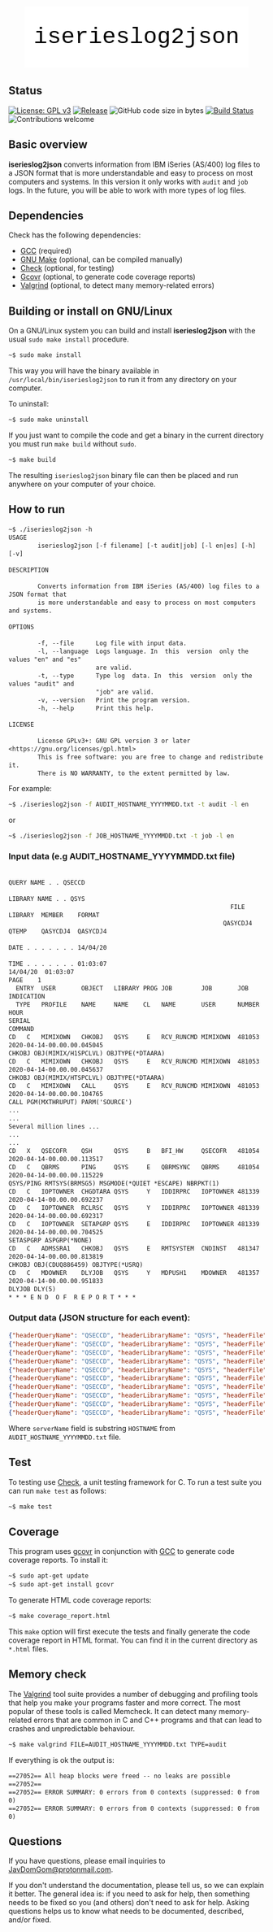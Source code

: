<p align="center"><img src="https://github.com/JavDomGom/iserieslog2json/blob/main/img/iserieslog2json_logo.png"></p>

## Status

[![License: GPL v3](https://img.shields.io/badge/License-GPLv3-brightgreen.svg)](https://www.gnu.org/licenses/gpl-3.0)
[![Release](https://img.shields.io/badge/release-v1.0.0-brightgreen)](https://github.com/JavDomGom/iserieslog2json/releases/latest)
![GitHub code size in bytes](https://img.shields.io/github/languages/code-size/JavDomGom/iserieslog2json)
[![Build Status](https://travis-ci.com/JavDomGom/iserieslog2json.svg?branch=main)](https://travis-ci.com/github/JavDomGom/iserieslog2json)
![Contributions welcome](https://img.shields.io/badge/contributions-welcome-brightgreen.svg)

## Basic overview

**iserieslog2json** converts information from IBM iSeries (AS/400) log files to a JSON format that is more understandable and easy to process on most computers and systems. In this version it only works with `audit` and `job` logs. In the future, you will be able to work with more types of log files.

## Dependencies

Check has the following dependencies:

- [GCC](https://gcc.gnu.org/install/) (required)
- [GNU Make](https://www.gnu.org/software/make/) (optional, can be compiled manually)
- [Check](https://github.com/libcheck/check) (optional, for testing)
- [Gcovr](https://github.com/gcovr/gcovr) (optional, to generate code coverage reports)
- [Valgrind](https://valgrind.org/docs/manual/quick-start.html) (optional, to detect many memory-related errors)

## Building or install on GNU/Linux

On a GNU/Linux system you can build and install **iserieslog2json** with the usual `sudo make install` procedure.

```bash
~$ sudo make install
```

This way you will have the binary available in `/usr/local/bin/iserieslog2json` to run it from any directory on your computer.

To uninstall:

```bash
~$ sudo make uninstall
```

If you just want to compile the code and get a binary in the current directory you must run `make build` without `sudo`.

```bash
~$ make build
```

The resulting `iserieslog2json` binary file can then be placed and run anywhere on your computer of your choice.

## How to run

```
~$ ./iserieslog2json -h
USAGE
        iserieslog2json [-f filename] [-t audit|job] [-l en|es] [-h] [-v]

DESCRIPTION

        Converts information from IBM iSeries (AS/400) log files to a JSON format that
        is more understandable and easy to process on most computers and systems.

OPTIONS

        -f, --file      Log file with input data.
        -l, --language  Logs language. In  this  version  only the values "en" and "es"
                        are valid.
        -t, --type      Type log  data. In  this  version  only the values "audit" and
                        "job" are valid.
        -v, --version   Print the program version.
        -h, --help      Print this help.

LICENSE

        License GPLv3+: GNU GPL version 3 or later <https://gnu.org/licenses/gpl.html>
        This is free software: you are free to change and redistribute it.
        There is NO WARRANTY, to the extent permitted by law.
```

For example:

```bash
~$ ./iserieslog2json -f AUDIT_HOSTNAME_YYYYMMDD.txt -t audit -l en
```

or

```bash
~$ ./iserieslog2json -f JOB_HOSTNAME_YYYYMMDD.txt -t job -l en
```

### Input data (e.g AUDIT_HOSTNAME_YYYYMMDD.txt file)

```
                                                                           QUERY NAME . . QSECCD
                                                                           LIBRARY NAME . . QSYS
                                                             FILE      LIBRARY  MEMBER    FORMAT
                                                           QASYCDJ4  QTEMP    QASYCDJ4  QASYCDJ4
                                                                     DATE . . . . . . . 14/04/20
                                                                     TIME . . . . . . . 01:03:07
14/04/20  01:03:07                                                                     PAGE    1
  ENTRY  USER       OBJECT   LIBRARY PROG JOB        JOB       JOB    INDICATION
  TYPE   PROFILE    NAME     NAME    CL   NAME       USER      NUMBER HOUR
SERIAL
COMMAND
CD   C   MIMIXOWN   CHKOBJ   QSYS     E   RCV_RUNCMD MIMIXOWN  481053 2020-04-14-00.00.00.045045
CHKOBJ OBJ(MIMIX/H1SPCLVL) OBJTYPE(*DTAARA)
CD   C   MIMIXOWN   CHKOBJ   QSYS     E   RCV_RUNCMD MIMIXOWN  481053 2020-04-14-00.00.00.045637
CHKOBJ OBJ(MIMIX/HTSPCLVL) OBJTYPE(*DTAARA)
CD   C   MIMIXOWN   CALL     QSYS     E   RCV_RUNCMD MIMIXOWN  481053 2020-04-14-00.00.00.104765
CALL PGM(MXTHRUPUT) PARM('SOURCE')
...
...
Several million lines ...
...
...
CD   X   QSECOFR    QSH      QSYS     B   BFI_HW     QSECOFR   481054 2020-04-14-00.00.00.113517
CD   C   QBRMS      PING     QSYS     E   QBRMSYNC   QBRMS     481054 2020-04-14-00.00.00.115229
QSYS/PING RMTSYS(BRMSG5) MSGMODE(*QUIET *ESCAPE) NBRPKT(1)
CD   C   IOPTOWNER  CHGDTARA QSYS     Y   IDDIRPRC   IOPTOWNER 481339 2020-04-14-00.00.00.692237
CD   C   IOPTOWNER  RCLRSC   QSYS     Y   IDDIRPRC   IOPTOWNER 481339 2020-04-14-00.00.00.692317
CD   C   IOPTOWNER  SETAPGRP QSYS     E   IDDIRPRC   IOPTOWNER 481339 2020-04-14-00.00.00.704525
SETASPGRP ASPGRP(*NONE)
CD   C   ADMSSRA1   CHKOBJ   QSYS     E   RMTSYSTEM  CNDINST   481347 2020-04-14-00.00.00.813819
CHKOBJ OBJ(CDUQ886459) OBJTYPE(*USRQ)
CD   C   MDOWNER    DLYJOB   QSYS     Y   MDPUSH1    MDOWNER   481357 2020-04-14-00.00.00.951833
DLYJOB DLY(5)
* * * E N D  O F  R E P O R T * * *
```

### Output data (JSON structure for each event):

```json
{"headerQueryName": "QSECCD", "headerLibraryName": "QSYS", "headerFile": "QASYCDJ4", "headerLibrary": "QTEMP", "headerMember": "QASYCDJ4", "headerFormat": "QASYCDJ4", "headerDate": "14/04/20", "headerTime": "01:03:07", "typeInput": "CD", "mode": "C", "userProfile": "MIMIXOWN", "objectName": "CHKOBJ", "libraryName": "QSYS", "progCL": "E", "jobName": "RCV_RUNCMD", "jobUser": "MIMIXOWN", "jobNumber": "481053", "dateTime": "2020-04-14-00.00.00.045045", "commandLine": " CHKOBJ OBJ(MIMIX/H1SPCLVL) OBJTYPE(*DTAARA)", "fileName": "AUDIT_HOSTNAME_YYYYMMDD.txt", "serverName": "HOSTNAME"}
{"headerQueryName": "QSECCD", "headerLibraryName": "QSYS", "headerFile": "QASYCDJ4", "headerLibrary": "QTEMP", "headerMember": "QASYCDJ4", "headerFormat": "QASYCDJ4", "headerDate": "14/04/20", "headerTime": "01:03:07", "typeInput": "CD", "mode": "C", "userProfile": "MIMIXOWN", "objectName": "CHKOBJ", "libraryName": "QSYS", "progCL": "E", "jobName": "RCV_RUNCMD", "jobUser": "MIMIXOWN", "jobNumber": "481053", "dateTime": "2020-04-14-00.00.00.045637", "commandLine": " CHKOBJ OBJ(MIMIX/HTSPCLVL) OBJTYPE(*DTAARA)", "fileName": "AUDIT_HOSTNAME_YYYYMMDD.txt", "serverName": "HOSTNAME"}
{"headerQueryName": "QSECCD", "headerLibraryName": "QSYS", "headerFile": "QASYCDJ4", "headerLibrary": "QTEMP", "headerMember": "QASYCDJ4", "headerFormat": "QASYCDJ4", "headerDate": "14/04/20", "headerTime": "01:03:07", "typeInput": "CD", "mode": "C", "userProfile": "MIMIXOWN", "objectName": "CALL", "libraryName": "QSYS", "progCL": "E", "jobName": "RCV_RUNCMD", "jobUser": "MIMIXOWN", "jobNumber": "481053", "dateTime": "2020-04-14-00.00.00.104765", "commandLine": " CALL PGM(MXTHRUPUT) PARM('SOURCE')", "fileName": "AUDIT_HOSTNAME_YYYYMMDD.txt", "serverName": "HOSTNAME"}
{"headerQueryName": "QSECCD", "headerLibraryName": "QSYS", "headerFile": "QASYCDJ4", "headerLibrary": "QTEMP", "headerMember": "QASYCDJ4", "headerFormat": "QASYCDJ4", "headerDate": "14/04/20", "headerTime": "01:03:07", "typeInput": "CD", "mode": "X", "userProfile": "QSECOFR", "objectName": "QSH", "libraryName": "QSYS", "progCL": "B", "jobName": "BFI_HW", "jobUser": "QSECOFR", "jobNumber": "481054", "dateTime": "2020-04-14-00.00.00.113517", "commandLine": "", "fileName": "AUDIT_HOSTNAME_YYYYMMDD.txt", "serverName": "HOSTNAME"}
{"headerQueryName": "QSECCD", "headerLibraryName": "QSYS", "headerFile": "QASYCDJ4", "headerLibrary": "QTEMP", "headerMember": "QASYCDJ4", "headerFormat": "QASYCDJ4", "headerDate": "14/04/20", "headerTime": "01:03:07", "typeInput": "CD", "mode": "C", "userProfile": "QBRMS", "objectName": "PING", "libraryName": "QSYS", "progCL": "E", "jobName": "QBRMSYNC", "jobUser": "QBRMS", "jobNumber": "481054", "dateTime": "2020-04-14-00.00.00.115229", "commandLine": " QSYS/PING RMTSYS(BRMSG5) MSGMODE(*QUIET *ESCAPE) NBRPKT(1)", "fileName": "AUDIT_HOSTNAME_YYYYMMDD.txt", "serverName": "HOSTNAME"}
{"headerQueryName": "QSECCD", "headerLibraryName": "QSYS", "headerFile": "QASYCDJ4", "headerLibrary": "QTEMP", "headerMember": "QASYCDJ4", "headerFormat": "QASYCDJ4", "headerDate": "14/04/20", "headerTime": "01:03:07", "typeInput": "CD", "mode": "C", "userProfile": "IOPTOWNER", "objectName": "CHGDTARA", "libraryName": "QSYS", "progCL": "Y", "jobName": "IDDIRPRC", "jobUser": "IOPTOWNER", "jobNumber": "481339", "dateTime": "2020-04-14-00.00.00.692237", "commandLine": "", "fileName": "AUDIT_HOSTNAME_YYYYMMDD.txt", "serverName": "HOSTNAME"}
{"headerQueryName": "QSECCD", "headerLibraryName": "QSYS", "headerFile": "QASYCDJ4", "headerLibrary": "QTEMP", "headerMember": "QASYCDJ4", "headerFormat": "QASYCDJ4", "headerDate": "14/04/20", "headerTime": "01:03:07", "typeInput": "CD", "mode": "C", "userProfile": "IOPTOWNER", "objectName": "RCLRSC", "libraryName": "QSYS", "progCL": "Y", "jobName": "IDDIRPRC", "jobUser": "IOPTOWNER", "jobNumber": "481339", "dateTime": "2020-04-14-00.00.00.692317", "commandLine": "", "fileName": "AUDIT_HOSTNAME_YYYYMMDD.txt", "serverName": "HOSTNAME"}
{"headerQueryName": "QSECCD", "headerLibraryName": "QSYS", "headerFile": "QASYCDJ4", "headerLibrary": "QTEMP", "headerMember": "QASYCDJ4", "headerFormat": "QASYCDJ4", "headerDate": "14/04/20", "headerTime": "01:03:07", "typeInput": "CD", "mode": "C", "userProfile": "IOPTOWNER", "objectName": "SETAPGRP", "libraryName": "QSYS", "progCL": "E", "jobName": "IDDIRPRC", "jobUser": "IOPTOWNER", "jobNumber": "481339", "dateTime": "2020-04-14-00.00.00.704525", "commandLine": " SETASPGRP ASPGRP(*NONE)", "fileName": "AUDIT_HOSTNAME_YYYYMMDD.txt", "serverName": "HOSTNAME"}
{"headerQueryName": "QSECCD", "headerLibraryName": "QSYS", "headerFile": "QASYCDJ4", "headerLibrary": "QTEMP", "headerMember": "QASYCDJ4", "headerFormat": "QASYCDJ4", "headerDate": "14/04/20", "headerTime": "01:03:07", "typeInput": "CD", "mode": "C", "userProfile": "ADMSSRA1", "objectName": "CHKOBJ", "libraryName": "QSYS", "progCL": "E", "jobName": "RMTSYSTEM", "jobUser": "CNDINST", "jobNumber": "886460", "dateTime": "2020-10-28-23.59.57.624928", "commandLine": " CHKOBJ OBJ(CDUQ886459) OBJTYPE(*USRQ)", "fileName": "AUDIT_HOSTNAME_YYYYMMDD.txt", "serverName": "HOSTNAME"}
{"headerQueryName": "QSECCD", "headerLibraryName": "QSYS", "headerFile": "QASYCDJ4", "headerLibrary": "QTEMP", "headerMember": "QASYCDJ4", "headerFormat": "QASYCDJ4", "headerDate": "14/04/20", "headerTime": "01:03:07", "typeInput": "CD", "mode": "C", "userProfile": "MDOWNER", "objectName": "DLYJOB", "libraryName": "QSYS", "progCL": "Y", "jobName": "MDPUSH1", "jobUser": "MDOWNER", "jobNumber": "674561", "dateTime": "2020-10-28-23.59.59.052944", "commandLine": " DLYJOB DLY(5)", "fileName": "AUDIT_HOSTNAME_YYYYMMDD.txt", "serverName": "HOSTNAME"}
```

Where `serverName` field is substring `HOSTNAME` from `AUDIT_HOSTNAME_YYYYMMDD.txt` file.

## Test

To testing use [Check](https://github.com/libcheck/check), a unit testing framework for C. To run a test suite you can run `make test` as follows:

```bash
~$ make test
```

## Coverage

This program uses [gcovr](https://github.com/gcovr/gcovr) in conjunction with [GCC](https://gcc.gnu.org/) to generate code coverage reports. To install it:

```bash
~$ sudo apt-get update
~$ sudo apt-get install gcovr
```

To generate HTML code coverage reports:

```bash
~$ make coverage_report.html
```

This `make` option will first execute the tests and finally generate the code coverage report in HTML format. You can find it in the current directory as `*.html` files.

## Memory check

The [Valgrind](https://valgrind.org/docs/manual/quick-start.html) tool suite provides a number of debugging and profiling tools that help you make your programs faster and more correct. The most popular of these tools is called Memcheck. It can detect many memory-related errors that are common in C and C++ programs and that can lead to crashes and unpredictable behaviour.

```bash
~$ make valgrind FILE=AUDIT_HOSTNAME_YYYYMMDD.txt TYPE=audit
```

If everything is ok the output is:

```
==27052== All heap blocks were freed -- no leaks are possible
==27052==
==27052== ERROR SUMMARY: 0 errors from 0 contexts (suppressed: 0 from 0)
==27052== ERROR SUMMARY: 0 errors from 0 contexts (suppressed: 0 from 0)
```

## Questions

If you have questions, please email inquiries to <JavDomGom@protonmail.com>.

If you don't understand the documentation, please tell us, so we can explain it
better. The general idea is: if you need to ask for help, then something needs
to be fixed so you (and others) don't need to ask for help. Asking questions
helps us to know what needs to be documented, described, and/or fixed.
